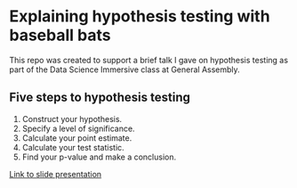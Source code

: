 # Explaining hypothesis testing with baseball bats
This repo was created to support a brief talk I gave on hypothesis testing as part of the Data Science Immersive class at General Assembly.

## Five steps to hypothesis testing

1. Construct your hypothesis.
2. Specify a level of significance.
3. Calculate your point estimate.
4. Calculate your test statistic.
5. Find your p-value and make a conclusion.

[Link to slide presentation](https://docs.google.com/presentation/d/1ZFJaQbGZSmdgAEpy1I9GPsGrv23t4gn5u-f0kvhiQhI/edit?usp=sharing)

